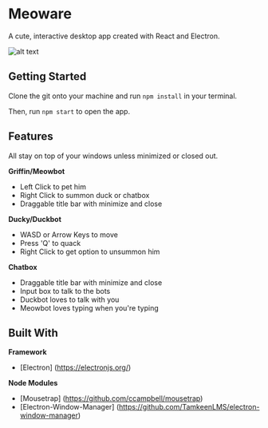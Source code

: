 # Meoware
A cute, interactive desktop app created with React and Electron. 

![alt text](https://puu.sh/CZdTW/ef99703ba0.gif)

## Getting Started

Clone the git onto your machine and run `npm install` in your terminal.

Then, run `npm start` to open the app.

## Features
All stay on top of your windows unless minimized or closed out.

**Griffin/Meowbot**
- Left Click to pet him
- Right Click to summon duck or chatbox
- Draggable title bar with minimize and close

**Ducky/Duckbot**
- WASD or Arrow Keys to move
- Press 'Q' to quack
- Right Click to get option to unsummon him

**Chatbox**
- Draggable title bar with minimize and close
- Input box to talk to the bots
- Duckbot loves to talk with you
- Meowbot loves typing when you're typing

## Built With
**Framework**
* [Electron] (https://electronjs.org/)

**Node Modules**
* [Mousetrap] (https://github.com/ccampbell/mousetrap)
* [Electron-Window-Manager] (https://github.com/TamkeenLMS/electron-window-manager)
